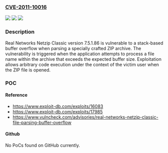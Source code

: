 ### [CVE-2011-10016](https://cve.mitre.org/cgi-bin/cvename.cgi?name=CVE-2011-10016)
![](https://img.shields.io/static/v1?label=Product&message=Netzip%20Classic&color=blue)
![](https://img.shields.io/static/v1?label=Version&message=7.5.1.86%20&color=brightgreen)
![](https://img.shields.io/static/v1?label=Vulnerability&message=CWE-121%20Stack-based%20Buffer%20Overflow&color=brightgreen)

### Description

Real Networks Netzip Classic version 7.5.1.86 is vulnerable to a stack-based buffer overflow when parsing a specially crafted ZIP archive. The vulnerability is triggered when the application attempts to process a file name within the archive that exceeds the expected buffer size. Exploitation allows arbitrary code execution under the context of the victim user when the ZIP file is opened.

### POC

#### Reference
- https://www.exploit-db.com/exploits/16083
- https://www.exploit-db.com/exploits/17985
- https://www.vulncheck.com/advisories/real-networks-netzip-classic-file-parsing-buffer-overflow

#### Github
No PoCs found on GitHub currently.

